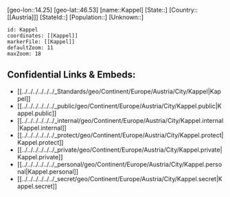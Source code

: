﻿---
location: [46.53,14.25]
mapzoom: [7,12] 
mapmarker: city 
type: City
tags:
- geo/City


SpocWebEntityId: 31298
isDeleted: false
confidential: public

---
[geo-lon::14.25]
[geo-lat::46.53]
[name::Kappel]
[State::]
[Country::[[Austria]]]
[StateId::]
[Population::]
[Unknown::]


```leaflet
id: Kappel
coordinates: [[Kappel]]
markerFile: [[Kappel]]
defaultZoom: 11 
maxZoom: 18
```


## Confidential Links & Embeds: 
- [[../../../../../../_Standards/geo/Continent/Europe/Austria/City/Kappel|Kappel]] 
- [[../../../../../../_public/geo/Continent/Europe/Austria/City/Kappel.public|Kappel.public]] 
- [[../../../../../../_internal/geo/Continent/Europe/Austria/City/Kappel.internal|Kappel.internal]] 
- [[../../../../../../_protect/geo/Continent/Europe/Austria/City/Kappel.protect|Kappel.protect]] 
- [[../../../../../../_private/geo/Continent/Europe/Austria/City/Kappel.private|Kappel.private]] 
- [[../../../../../../_personal/geo/Continent/Europe/Austria/City/Kappel.personal|Kappel.personal]] 
- [[../../../../../../_secret/geo/Continent/Europe/Austria/City/Kappel.secret|Kappel.secret]] 
